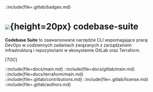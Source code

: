 ::include{file=.gitlab/badges.md}
# ![](https://gitlab.com/pl.rachuna-net/infrastructure/terraform/iac-gitlab/-/raw/main/images/project/gitlab.png){height=20px} codebase-suite

**Codebase Suite** to zaawansowane narzędzie CLI wspomagające pracę DevOps w codziennych zadaniach związanych z zarządzaniem infrastrukturą i repozytoriami w ekosystemie GitLab oraz Terraform.

[_TOC_]

::include{file=docs/main.md}
::include{file=docs/gitlab/main.md}
::include{file=docs/terraform/main.md}
::include{file=.gitlab/contributions.md}
::include{file=.gitlab/license.md}
::include{file=.gitlab/authors.md}

